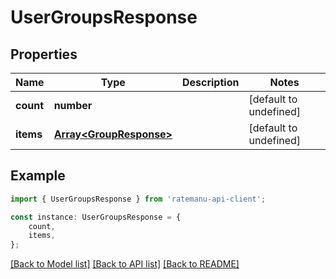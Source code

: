 # UserGroupsResponse


## Properties

Name | Type | Description | Notes
------------ | ------------- | ------------- | -------------
**count** | **number** |  | [default to undefined]
**items** | [**Array&lt;GroupResponse&gt;**](GroupResponse.md) |  | [default to undefined]

## Example

```typescript
import { UserGroupsResponse } from 'ratemanu-api-client';

const instance: UserGroupsResponse = {
    count,
    items,
};
```

[[Back to Model list]](../README.md#documentation-for-models) [[Back to API list]](../README.md#documentation-for-api-endpoints) [[Back to README]](../README.md)
